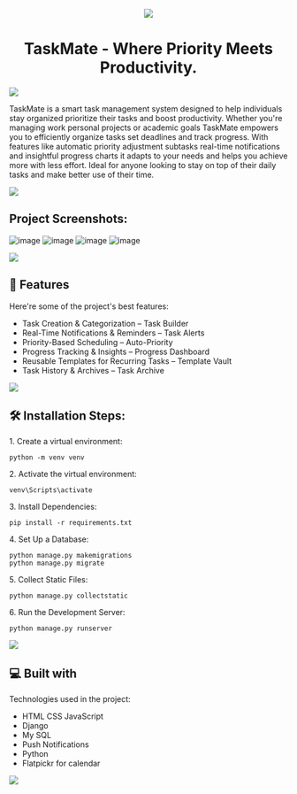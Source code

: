 <p align="center">

  <img src="https://readme-typing-svg.herokuapp.com?font=Fira+Code&pause=1000&color=000000&center=true&width=435&lines=नमस्ते%2C+I'm+Anmol+%F0%9F%91%8B">
</p>


<h1 align="center" id="title">TaskMate - Where Priority Meets Productivity.</h1>
<img src="https://user-images.githubusercontent.com/73097560/115834477-dbab4500-a447-11eb-908a-139a6edaec5c.gif">

<p id="description">TaskMate is a smart task management system designed to help individuals stay organized prioritize their tasks and boost productivity. Whether you're managing work personal projects or academic goals TaskMate empowers you to efficiently organize tasks set deadlines and track progress. With features like automatic priority adjustment subtasks real-time notifications and insightful progress charts it adapts to your needs and helps you achieve more with less effort. Ideal for anyone looking to stay on top of their daily tasks and make better use of their time.</p>

<img src="https://user-images.githubusercontent.com/73097560/115834477-dbab4500-a447-11eb-908a-139a6edaec5c.gif">

<h2>Project Screenshots:</h2>

![image](https://github.com/user-attachments/assets/1b539d5e-8974-4dd4-88e4-f28a8a30618c)
![image](https://github.com/user-attachments/assets/960fa156-8c42-46a8-bde7-e97f1ba6ccde)
![image](https://github.com/user-attachments/assets/f41b7690-0294-436b-96d7-7d47502a01c2)
![image](https://github.com/user-attachments/assets/8fbcf31e-d256-4101-a895-4ade3f433350)

<img src="https://user-images.githubusercontent.com/73097560/115834477-dbab4500-a447-11eb-908a-139a6edaec5c.gif">

<h2>🧐 Features</h2>

Here're some of the project's best features:

*   Task Creation & Categorization – Task Builder
*   Real-Time Notifications & Reminders – Task Alerts
*   Priority-Based Scheduling – Auto-Priority
*   Progress Tracking & Insights – Progress Dashboard
*   Reusable Templates for Recurring Tasks – Template Vault
*   Task History & Archives – Task Archive

<img src="https://user-images.githubusercontent.com/73097560/115834477-dbab4500-a447-11eb-908a-139a6edaec5c.gif">

<h2>🛠️ Installation Steps:</h2>

<p>1. Create a virtual environment:</p>

```
python -m venv venv
```

<p>2. Activate the virtual environment:</p>

```
venv\Scripts\activate
```

<p>3. Install Dependencies:</p>

```
pip install -r requirements.txt
```

<p>4. Set Up a Database:</p>

```
python manage.py makemigrations
python manage.py migrate
```

<p>5. Collect Static Files:</p>

```
python manage.py collectstatic
```

<p>6. Run the Development Server:</p>

```
python manage.py runserver
```

 <img src="https://user-images.githubusercontent.com/73097560/115834477-dbab4500-a447-11eb-908a-139a6edaec5c.gif"> 
  
<h2>💻 Built with</h2>

Technologies used in the project:

*   HTML CSS JavaScript
*   Django
*   My SQL
*   Push Notifications
*   Python
*   Flatpickr for calendar
  <img src="https://user-images.githubusercontent.com/73097560/115834477-dbab4500-a447-11eb-908a-139a6edaec5c.gif">

